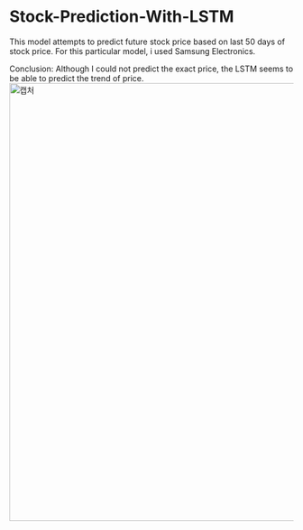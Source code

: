 # Stock-Prediction-With-LSTM

This model attempts to predict future stock price based on last 50 days of stock price. For this particular model, i used Samsung Electronics. 







Conclusion: Although I could not predict the exact price, the LSTM seems to be able to predict the trend of price. 
<img width="776" alt="캡처" src="https://user-images.githubusercontent.com/53436616/71658132-1cc8a300-2d86-11ea-880e-5da4db625d8f.PNG">
